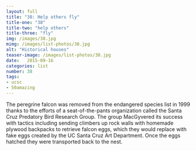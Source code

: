 ```yaml
---
layout: full
title: "38: Help others fly"
title-one: "38"
title-two: "help others"
title-three: "fly"
img: /images/38.jpg
mimg: /images/list-photos/38.jpg
alt: "Historical houses"
teaser-image: /images/list-photos/38.jpg
date:   2015-09-16
categories: list
number: 38
tags:
- ucsc
- 50amazing
---
```

The peregrine falcon was removed from the 
endangered species list in 1999 thanks to 
the efforts of a seat-of-the-pants organization called the Santa Cruz Predatory Bird Research Group. The group MacGyvered its success with tactics including sending climbers up rock walls with homemade plywood backpacks to retrieve falcon eggs, which they would replace with fake eggs created by the UC Santa Cruz Art Department. Once the eggs hatched they were transported back to the nest.

